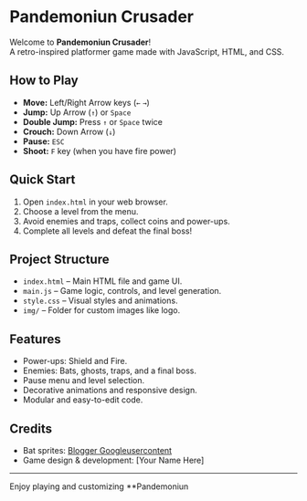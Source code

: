 # Pandemoniun Crusader

Welcome to **Pandemoniun Crusader**!  
A retro-inspired platformer game made with JavaScript, HTML, and CSS.

## How to Play

- **Move:** Left/Right Arrow keys (`←` `→`)
- **Jump:** Up Arrow (`↑`) or `Space`
- **Double Jump:** Press `↑` or `Space` twice
- **Crouch:** Down Arrow (`↓`)
- **Pause:** `ESC`
- **Shoot:** `F` key (when you have fire power)

## Quick Start

1. Open `index.html` in your web browser.
2. Choose a level from the menu.
3. Avoid enemies and traps, collect coins and power-ups.
4. Complete all levels and defeat the final boss!

## Project Structure

- `index.html` – Main HTML file and game UI.
- `main.js` – Game logic, controls, and level generation.
- `style.css` – Visual styles and animations.
- `img/` – Folder for custom images like logo.


## Features

- Power-ups: Shield and Fire.
- Enemies: Bats, ghosts, traps, and a final boss.
- Pause menu and level selection.
- Decorative animations and responsive design.
- Modular and easy-to-edit code.

## Credits

- Bat sprites: [Blogger Googleusercontent](https://blogger.googleusercontent.com/)
- Game design & development: [Your Name Here]

---

Enjoy playing and customizing **Pandemoniun